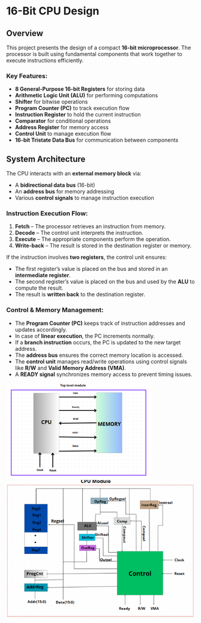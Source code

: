 # 16-Bit CPU Design

## Overview

This project presents the design of a compact **16-bit microprocessor**. The processor is built using fundamental components that work together to execute instructions efficiently. 

### Key Features:
- **8 General-Purpose 16-bit Registers** for storing data
- **Arithmetic Logic Unit (ALU)** for performing computations
- **Shifter** for bitwise operations
- **Program Counter (PC)** to track execution flow
- **Instruction Register** to hold the current instruction
- **Comparator** for conditional operations
- **Address Register** for memory access
- **Control Unit** to manage execution flow
- **16-bit Tristate Data Bus** for communication between components

## System Architecture

The CPU interacts with an **external memory block** via:
- A **bidirectional data bus** (16-bit)
- An **address bus** for memory addressing
- Various **control signals** to manage instruction execution

### Instruction Execution Flow:
1. **Fetch** – The processor retrieves an instruction from memory.
2. **Decode** – The control unit interprets the instruction.
3. **Execute** – The appropriate components perform the operation.
4. **Write-back** – The result is stored in the destination register or memory.

If the instruction involves **two registers**, the control unit ensures:
- The first register’s value is placed on the bus and stored in an **intermediate register**.
- The second register’s value is placed on the bus and used by the **ALU** to compute the result.
- The result is **written back** to the destination register.

### Control & Memory Management:
- The **Program Counter (PC)** keeps track of instruction addresses and updates accordingly.
- In case of **linear execution**, the PC increments normally.
- If a **branch instruction** occurs, the PC is updated to the new target address.
- The **address bus** ensures the correct memory location is accessed.
- The **control unit** manages read/write operations using control signals like **R/W** and **Valid Memory Address (VMA)**.
- A **READY signal** synchronizes memory access to prevent timing issues.



![overview](./TopLvel.PNG)
![overview](./CPUBlocDesign.PNG)
